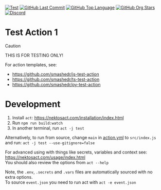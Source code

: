 [![Test](https://img.shields.io/github/actions/workflow/status/smashedr/test-action/test.yaml?logo=github&logoColor=white&label=test)](https://github.com/smashedr/test-action/actions/workflows/test.yaml)
[![GitHub Last Commit](https://img.shields.io/github/last-commit/smashedr/test-action?logo=github&logoColor=white&label=updated)](https://github.com/smashedr/test-action/graphs/commit-activity)
[![GitHub Top Language](https://img.shields.io/github/languages/top/smashedr/test-action?logo=htmx&logoColor=white)](https://github.com/smashedr/test-action)
[![GitHub Org Stars](https://img.shields.io/github/stars/cssnr?style=flat&logo=github&logoColor=white)](https://cssnr.github.io/)
[![Discord](https://img.shields.io/discord/899171661457293343?logo=discord&logoColor=white&label=discord&color=7289da)](https://discord.gg/wXy6m2X8wY)

# Test Action 1

> [!CAUTION]
> THIS IS FOR TESTING ONLY!

For action templates, see:

- https://github.com/smashedr/js-test-action
- https://github.com/smashedr/ts-test-action
- https://github.com/smashedr/py-test-action

# Development

1. Install `act`: https://nektosact.com/installation/index.html
2. Run `npm run build:watch`
3. In another terminal, run `act -j test`

Alternatively, to run from source, change `main` in [action.yml](action.yml) to `src/index.js` and
run: `act -j test --use-gitignore=false`

For advanced using with things like secrets, variables and context see: https://nektosact.com/usage/index.html  
You should also review the options from `act --help`

Note, the `.env`, `.secrets` and `.vars` files are automatically sourced with no extra options.  
To source `event.json` you need to run act with `act -e event.json`
